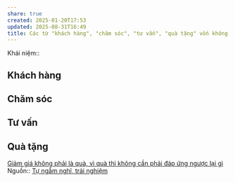 ```yaml
---
share: true
created: 2025-01-20T17:53
updated: 2025-08-31T16:49
title: Các từ "khách hàng", "chăm sóc", "tư vấn", "quà tặng" vốn không có nghĩa là phải chấp nhận điều kiện của mình mới được nhận, nhưng thực chất lại được dùng như vậy trong quá trình bán hàng
---
```

Khái niệm:: 
## Khách hàng
## Chăm sóc
## Tư vấn
## Quà tặng
[Giảm giá không phải là quà, vì quà thì không cần phải đáp ứng ngược lại gì](../../../../%F0%9F%93%9CT%C3%A0i%20nguy%C3%AAn/Qu%C3%A0%20t%E1%BA%B7ng/Phi%E1%BA%BFu%20gi%E1%BA%A3m%20gi%C3%A1%20(voucher)/Gi%E1%BA%A3m%20gi%C3%A1%20kh%C3%B4ng%20ph%E1%BA%A3i%20l%C3%A0%20qu%C3%A0,%20v%C3%AC%20qu%C3%A0%20th%C3%AC%20kh%C3%B4ng%20c%E1%BA%A7n%20ph%E1%BA%A3i%20%C4%91%C3%A1p%20%E1%BB%A9ng%20ng%C6%B0%E1%BB%A3c%20l%E1%BA%A1i%20g%C3%AC.md)
Nguồn:: [Tự ngẫm nghĩ, trải nghiệm](../../../%CE%9E%20Ngu%E1%BB%93n/T%E1%BB%B1%20ng%E1%BA%ABm%20ngh%C4%A9,%20tr%E1%BA%A3i%20nghi%E1%BB%87m.md)
